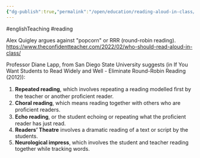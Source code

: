 ```yaml
---
{"dg-publish":true,"permalink":"/open/education/reading-aloud-in-class/","dgHomeLink":true,"dgPassFrontmatter":false}
---
```



#englishTeaching #reading


Alex Quigley argues against "popcorn" or RRR (round-robin reading). https://www.theconfidentteacher.com/2022/02/who-should-read-aloud-in-class/

Professor Diane Lapp, from San Diego State University suggests (in  If You Want Students to Read Widely and Well - Eliminate Round-Robin Reading (2012)):

1.  **Repeated reading**, which involves repeating a reading modelled ﬁrst by the teacher or another proﬁcient reader.
2.  **Choral reading**, which means reading together with others who are proﬁcient readers.
3.  **Echo reading**, or the student echoing or repeating what the proﬁcient reader has just read.
4.  **Readers’ Theatre** involves a dramatic reading of a text or script by the students.
5.  **Neurological impress**, which involves the student and teacher reading together while tracking words.

